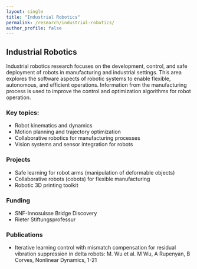 ```yaml
---
layout: single
title: "Industrial Robotics"
permalink: /research/industrial-robotics/
author_profile: false
---
```


## Industrial Robotics

Industrial robotics research focuses on the development, control, and safe deployment of robots in manufacturing and industrial settings. This area explores the software aspects of robotic systems to enable flexible, autonomous, and efficient operations. Information from the manufacturing process is used to improve the control and optimization algorithms for robot operation.

### Key topics:
- Robot kinematics and dynamics
- Motion planning and trajectory optimization
- Collaborative robotics for manufacturing processes
- Vision systems and sensor integration for robots

### Projects
- Safe learning for robot arms (manipulation of deformable objects)
- Collaborative robots (cobots) for flexible manufacturing
- Robotic 3D printing toolkit

### Funding
- SNF-Innosuisse Bridge Discovery
- Rieter Stiftungsprofessur


### Publications
- Iterative learning control with mismatch compensation for residual vibration suppression in delta robots: M. Wu et al.
M Wu, A Rupenyan, B Corves, Nonlinear Dynamics, 1-21